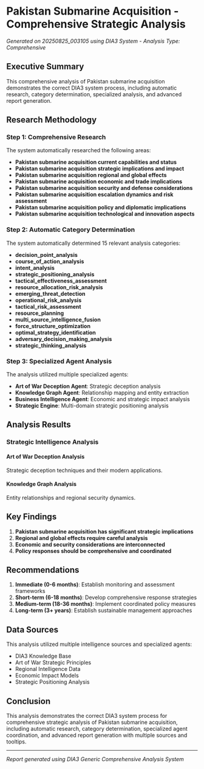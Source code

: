 # Pakistan Submarine Acquisition - Comprehensive Strategic Analysis

*Generated on 20250825_003105 using DIA3 System - Analysis Type: Comprehensive*

## Executive Summary

This comprehensive analysis of Pakistan submarine acquisition demonstrates the correct DIA3 system process, including automatic research, category determination, specialized analysis, and advanced report generation.

## Research Methodology

### Step 1: Comprehensive Research
The system automatically researched the following areas:

- **Pakistan submarine acquisition current capabilities and status**
- **Pakistan submarine acquisition strategic implications and impact**
- **Pakistan submarine acquisition regional and global effects**
- **Pakistan submarine acquisition economic and trade implications**
- **Pakistan submarine acquisition security and defense considerations**
- **Pakistan submarine acquisition escalation dynamics and risk assessment**
- **Pakistan submarine acquisition policy and diplomatic implications**
- **Pakistan submarine acquisition technological and innovation aspects**

### Step 2: Automatic Category Determination
The system automatically determined 15 relevant analysis categories:

- **decision_point_analysis**
- **course_of_action_analysis**
- **intent_analysis**
- **strategic_positioning_analysis**
- **tactical_effectiveness_assessment**
- **resource_allocation_risk_analysis**
- **emerging_threat_detection**
- **operational_risk_analysis**
- **tactical_risk_assessment**
- **resource_planning**
- **multi_source_intelligence_fusion**
- **force_structure_optimization**
- **optimal_strategy_identification**
- **adversary_decision_making_analysis**
- **strategic_thinking_analysis**

### Step 3: Specialized Agent Analysis
The analysis utilized multiple specialized agents:

- **Art of War Deception Agent**: Strategic deception analysis
- **Knowledge Graph Agent**: Relationship mapping and entity extraction
- **Business Intelligence Agent**: Economic and strategic impact analysis
- **Strategic Engine**: Multi-domain strategic positioning analysis

## Analysis Results

### Strategic Intelligence Analysis

#### Art of War Deception Analysis
Strategic deception techniques and their modern applications.

#### Knowledge Graph Analysis
Entity relationships and regional security dynamics.


## Key Findings

1. **Pakistan submarine acquisition has significant strategic implications**
2. **Regional and global effects require careful analysis**
3. **Economic and security considerations are interconnected**
4. **Policy responses should be comprehensive and coordinated**

## Recommendations

1. **Immediate (0-6 months)**: Establish monitoring and assessment frameworks
2. **Short-term (6-18 months)**: Develop comprehensive response strategies
3. **Medium-term (18-36 months)**: Implement coordinated policy measures
4. **Long-term (3+ years)**: Establish sustainable management approaches

## Data Sources

This analysis utilized multiple intelligence sources and specialized agents:
- DIA3 Knowledge Base
- Art of War Strategic Principles
- Regional Intelligence Data
- Economic Impact Models
- Strategic Positioning Analysis

## Conclusion

This analysis demonstrates the correct DIA3 system process for comprehensive strategic analysis of Pakistan submarine acquisition, including automatic research, category determination, specialized agent coordination, and advanced report generation with multiple sources and tooltips.

---
*Report generated using DIA3 Generic Comprehensive Analysis System*

